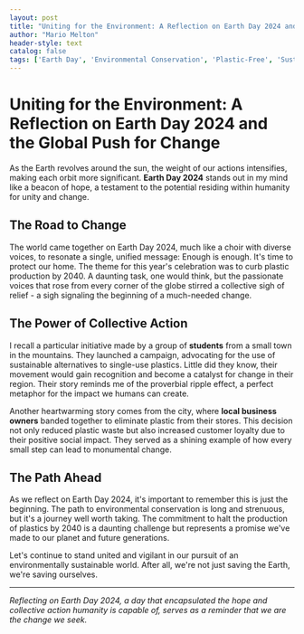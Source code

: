 ```yaml
---
layout: post
title: "Uniting for the Environment: A Reflection on Earth Day 2024 and the Global Push for Change"
author: "Mario Melton"
header-style: text
catalog: false
tags: ['Earth Day', 'Environmental Conservation', 'Plastic-Free', 'Sustainability', 'Collective Action', 'Global Change']
---
```


# Uniting for the Environment: A Reflection on Earth Day 2024 and the Global Push for Change

As the Earth revolves around the sun, the weight of our actions intensifies, making each orbit more significant. **Earth Day 2024** stands out in my mind like a beacon of hope, a testament to the potential residing within humanity for unity and change.

## The Road to Change
The world came together on Earth Day 2024, much like a choir with diverse voices, to resonate a single, unified message: Enough is enough. It's time to protect our home. The theme for this year's celebration was to curb plastic production by 2040. A daunting task, one would think, but the passionate voices that rose from every corner of the globe stirred a collective sigh of relief - a sigh signaling the beginning of a much-needed change.

## The Power of Collective Action
I recall a particular initiative made by a group of **students** from a small town in the mountains. They launched a campaign, advocating for the use of sustainable alternatives to single-use plastics. Little did they know, their movement would gain recognition and become a catalyst for change in their region. Their story reminds me of the proverbial ripple effect, a perfect metaphor for the impact we humans can create.

Another heartwarming story comes from the city, where **local business owners** banded together to eliminate plastic from their stores. This decision not only reduced plastic waste but also increased customer loyalty due to their positive social impact. They served as a shining example of how every small step can lead to monumental change.

## The Path Ahead
As we reflect on Earth Day 2024, it's important to remember this is just the beginning. The path to environmental conservation is long and strenuous, but it's a journey well worth taking. The commitment to halt the production of plastics by 2040 is a daunting challenge but represents a promise we've made to our planet and future generations.

Let's continue to stand united and vigilant in our pursuit of an environmentally sustainable world. After all, we're not just saving the Earth, we're saving ourselves.

---

*Reflecting on Earth Day 2024, a day that encapsulated the hope and collective action humanity is capable of, serves as a reminder that we are the change we seek.*